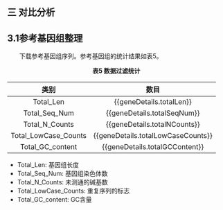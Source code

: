 ## 三 对比分析

## 3.1参考基因组整理

<p>&emsp;&emsp;下载参考基因组序列。参考基因组的统计结果如表5。</p>

<center><b>表5 数据过滤统计</b></center>

| 类别 | 数目 |
| :---: | :---: |
| Total_Len | {{geneDetails.totalLen}} |
| Total_Seq_Num | {{geneDetails.totalSeqNum}} |
| Total_N_Counts | {{geneDetails.totalNCounts}} |
| Total_LowCase_Counts | {{geneDetails.totalLowCaseCounts}} |
| Total_GC_content | {{geneDetails.totalGCContent}} |


- Total_Len: 基因组长度
- Total_Seq_Num: 基因组染色体数
- Total_N_Counts: 未测通的碱基数
- Total_LowCase_Counts: 重复序列的标志
- Total_GC_content: GC含量